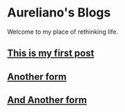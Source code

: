 # Aureliano's Blogs
Welcome to my place of rethinking life.

## [This is my first post](./_posts/2022-03-14-first/ "My first post")    

## [Another form](aureliano-y.github.io/_post/2022-03-14-first/ "My first post")    

## [And Another form](aureliano-y.github.io/_post/2022-03-14-first.md/ "My first post") 